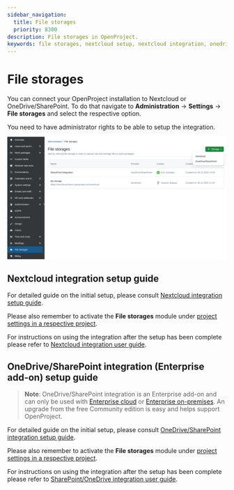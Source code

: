 ```yaml
---
sidebar_navigation:
  title: File storages
  priority: 8300
description: File storages in OpenProject.
keywords: file storages, nextcloud setup, nextcloud integration, onedrive setup, sharepoint setup, onedrive, sharepoint
---
```


# File storages

You can connect your OpenProject installation to Nextcloud or OneDrive/SharePoint. To do that navigate to **Administration** -> **Settings** -> **File storages** and select the respective option. 

You need to have administrator rights to be able to setup the integration.

![Files storages in OpenProject administration](openproject_admin_guide_file_storages.png)

## Nextcloud integration setup guide

For detailed guide on the initial setup, please consult [Nextcloud integration setup guide](../integrations/nextcloud/).

Please also remember to activate the **File storages** module under [project settings in a respective project](../../user-guide/projects/project-settings/file-storages/).

For instructions on using the integration after the setup has been complete please refer to [Nextcloud integration user guide](../../user-guide/file-management/nextcloud-integration/).

## OneDrive/SharePoint integration (Enterprise add-on) setup guide

> **Note**: OneDrive/SharePoint integration is an Enterprise add-on and can only be used with [Enterprise cloud](../../enterprise-guide/enterprise-cloud-guide/) or [Enterprise on-premises](../../enterprise-guide/enterprise-on-premises-guide/). An upgrade from the free Community edition is easy and helps support OpenProject.

For detailed guide on the initial setup, please consult [OneDrive/SharePoint integration setup guide](../integrations/one-drive/).

Please also remember to activate the **File storages** module under [project settings in a respective project](../../user-guide/projects/project-settings/file-storages/).

For instructions on using the integration after the setup has been complete please refer to [SharePoint/OneDrive integration user guide](../../user-guide/file-management/one-drive-integration/).
